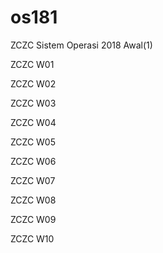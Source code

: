 # os181

ZCZC Sistem Operasi 2018 Awal(1)

ZCZC W01

ZCZC W02

ZCZC W03

ZCZC W04

ZCZC W05

ZCZC W06

ZCZC W07

ZCZC W08

ZCZC W09

ZCZC W10
